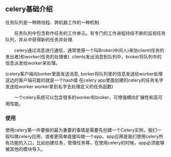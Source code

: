 ## celery基础介绍

任务队列是一种跨线程、跨机器工作的一种机制.

  任务队列中包含称作任务的工作单元。有专门的工作进程持续不断的监视任务队列，并从中获得新的任务并处理.

  celery通过消息进行通信，通常使用一个叫Broker(中间人)来协client(任务的发出者)和worker(任务的处理者). clients发出消息到队列中，broker将队列中的信息派发给worker来处理。

(celery客户端向borker里面发送消息, borker将队列里的信息发送给worker处理 这边的客户端可能的就是一个hash值 在celery app里面创建的celery的任务名字 发送给worker worker拿到名字去处理定义的任务函数)

  一个celery系统可以包含很多的worker和broker，可增强横向扩展性和高可用性能。

### 使用

​	使用celery第一件要做的最为重要的事情是需要先创建一个Celery实例，我们一般叫做celery应用，或者更简单直接叫做一个app。app应用是我们使用celery所有功能的入口，比如创建任务，管理任务等，在使用celery的时候，app必须能够被其他的模块导入。